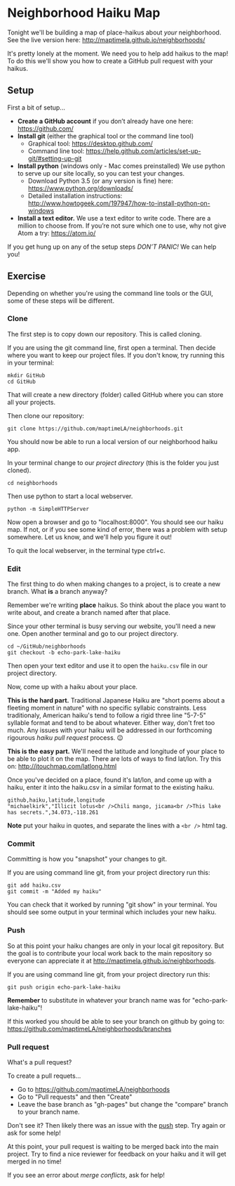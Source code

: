 # Neighborhood Haiku Map

Tonight we'll be building a map of place-haikus about *your* neighborhood. See the live version here: http://maptimela.github.io/neighborhoods/ 

It's pretty lonely at the moment. We need you to help add haikus to the map! To do this we'll show you how to create a GitHub pull request with your haikus.

## Setup

First a bit of setup...

 - **Create a GitHub account** if you don’t already have one here: https://github.com/
 - **Install git** (either the graphical tool or the command line tool)
   - Graphical tool: https://desktop.github.com/
   - Command line tool: https://help.github.com/articles/set-up-git/#setting-up-git
 - **Install python** (windows only - Mac comes preinstalled) We use python to
serve up our site locally, so you can test your changes.
   - Download Python 3.5 (or any version is fine) here: https://www.python.org/downloads/
   - Detailed installation instructions: http://www.howtogeek.com/197947/how-to-install-python-on-windows
 - **Install a text editor.** We use a text editor to write code. There are a
million to choose from. If you’re not sure which one to use, why not
give Atom a try: https://atom.io/

If you get hung up on any of the setup steps *DON’T PANIC!* We can help
you!

## Exercise

Depending on whether you're using the command line tools or the GUI, some of these steps will be different.

### Clone

The first step is to copy down our repository. This is called cloning.

If you are using the git command line, first open a terminal. Then decide where you want to keep our project files. If you don't know, try running this in your terminal:

```
mkdir GitHub
cd GitHub
```
That will create a new directory (folder) called GitHub where you can store all your projects.

Then clone our repository:
```
git clone https://github.com/maptimeLA/neighborhoods.git
```

You should now be able to run a local version of our neighborhood haiku app.

In your terminal change to our *project directory* (this is the folder you just cloned).
```
cd neighborhoods
```

Then use python to start a local webserver.
```
python -m SimpleHTTPServer
```

Now open a browser and go to "localhost:8000". You should see our haiku map. If not, or if you see some kind of error, there was a problem with setup somewhere. Let us know, and we'll help you figure it out!

To quit the local webserver, in the terminal type ctrl+c.

### Edit

The first thing to do when making changes to a project, is to create a new branch. What **is** a branch anyway?

Remember we're writing **place** haikus. So think about the place you want to write about, and create a branch named after that place. 

Since your other terminal is busy serving our website, you'll need a new one. Open another terminal and go to our project directory.

```
cd ~/GitHub/neighborhoods
git checkout -b echo-park-lake-haiku
```

Then open your text editor and use it to open the `haiku.csv` file in our project directory.

Now, come up with a haiku about your place.

**This is the hard part.** Traditional Japanese Haiku are "short poems about a fleeting moment in nature" with no specific syllabic constraints. Less traditionaly, American haiku's tend to follow a rigid three line "5-7-5" syllable format and tend to be about whatever. Either way, don't fret too much. Any issues with your haiku will be addressed in our forthcoming rigourous *haiku pull request* process. :wink: 

**This is the easy part.** We'll need the latitude and longitude of your place to be able to plot it on the map. There are lots of ways to find lat/lon. Try this on: http://itouchmap.com/latlong.html

Once you've decided on a place, found it's lat/lon, and come up with a haiku, enter it into the haiku.csv in a similar format to the existing haiku.

```
github,haiku,latitude,longitude
"michaelkirk","Illicit lotus<br />Chili mango, jicama<br />This lake has secrets.",34.073,-118.261
```

**Note** put your haiku in quotes, and separate the lines with a `<br />` html tag.

### Commit

Committing is how you "snapshot" your changes to git.

If you are using command line git, from your project directory run this:

```
git add haiku.csv
git commit -m "Added my haiku"
```

You can check that it worked by running "git show" in your terminal. You should see some output in your terminal which includes your new haiku.

### Push

So at this point your haiku changes are only in your local git repository. But the goal is to contribute your local work back to the main repository so everyone can appreciate it at http://maptimela.github.io/neighborhoods.

If you are using command line git, from your project directory run this:

```
git push origin echo-park-lake-haiku
```
**Remember** to substitute in whatever your branch name was for "echo-park-lake-haiku"!

If this worked you should be able to see your branch on github by going to: https://github.com/maptimeLA/neighborhoods/branches

### Pull request

What's a pull request?

To create a pull requets...

 - Go to https://github.com/maptimeLA/neighborhoods
 - Go to "Pull requests" and then "Create"
 - Leave the base branch as "gh-pages" but change the "compare" branch to your branch name. 

Don't see it? Then likely there was an issue with the [push](#push) step. Try again or ask for some help!

At this point, your pull request is waiting to be merged back into the main project. Try to find a nice reviewer for feedback on your haiku and it will get merged in no time!

If you see an error about *merge conflicts*, ask for help!
